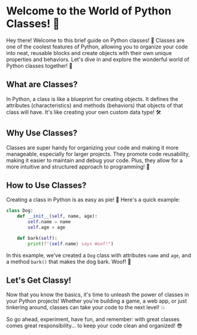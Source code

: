 # Welcome to the World of Python Classes! 🐍

Hey there! Welcome to this brief guide on Python classes! 🎉 Classes are one of the coolest features of Python, allowing you to organize your code into neat, reusable blocks and create objects with their own unique properties and behaviors. Let's dive in and explore the wonderful world of Python classes together! 🚀

## What are Classes?

In Python, a class is like a blueprint for creating objects. It defines the attributes (characteristics) and methods (behaviors) that objects of that class will have. It's like creating your own custom data type! 🛠️

## Why Use Classes?

Classes are super handy for organizing your code and making it more manageable, especially for larger projects. They promote code reusability, making it easier to maintain and debug your code. Plus, they allow for a more intuitive and structured approach to programming! 🌟

## How to Use Classes?

Creating a class in Python is as easy as pie! 🥧 Here's a quick example:

```python
class Dog:
    def __init__(self, name, age):
        self.name = name
        self.age = age

    def bark(self):
        print(f"{self.name} says Woof!")
```

In this example, we've created a `Dog` class with attributes `name` and `age`, and a method `bark()` that makes the dog bark. Woof! 🐶

## Let's Get Classy!

Now that you know the basics, it's time to unleash the power of classes in your Python projects! Whether you're building a game, a web app, or just tinkering around, classes can take your code to the next level! 💥

So go ahead, experiment, have fun, and remember: with great classes comes great responsibility... to keep your code clean and organized! 😎